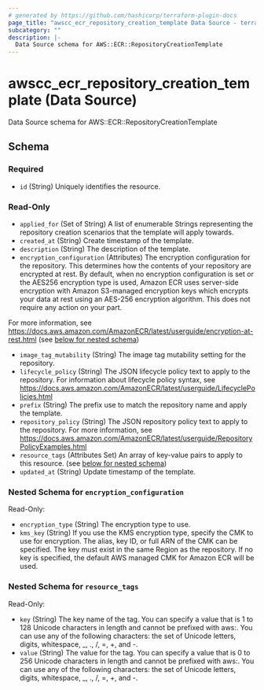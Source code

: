 ```yaml
---
# generated by https://github.com/hashicorp/terraform-plugin-docs
page_title: "awscc_ecr_repository_creation_template Data Source - terraform-provider-awscc"
subcategory: ""
description: |-
  Data Source schema for AWS::ECR::RepositoryCreationTemplate
---
```


# awscc_ecr_repository_creation_template (Data Source)

Data Source schema for AWS::ECR::RepositoryCreationTemplate



<!-- schema generated by tfplugindocs -->
## Schema

### Required

- `id` (String) Uniquely identifies the resource.

### Read-Only

- `applied_for` (Set of String) A list of enumerable Strings representing the repository creation scenarios that the template will apply towards.
- `created_at` (String) Create timestamp of the template.
- `description` (String) The description of the template.
- `encryption_configuration` (Attributes) The encryption configuration for the repository. This determines how the contents of your repository are encrypted at rest. By default, when no encryption configuration is set or the AES256 encryption type is used, Amazon ECR uses server-side encryption with Amazon S3-managed encryption keys which encrypts your data at rest using an AES-256 encryption algorithm. This does not require any action on your part.

For more information, see https://docs.aws.amazon.com/AmazonECR/latest/userguide/encryption-at-rest.html (see [below for nested schema](#nestedatt--encryption_configuration))
- `image_tag_mutability` (String) The image tag mutability setting for the repository.
- `lifecycle_policy` (String) The JSON lifecycle policy text to apply to the repository. For information about lifecycle policy syntax, see https://docs.aws.amazon.com/AmazonECR/latest/userguide/LifecyclePolicies.html
- `prefix` (String) The prefix use to match the repository name and apply the template.
- `repository_policy` (String) The JSON repository policy text to apply to the repository. For more information, see https://docs.aws.amazon.com/AmazonECR/latest/userguide/RepositoryPolicyExamples.html
- `resource_tags` (Attributes Set) An array of key-value pairs to apply to this resource. (see [below for nested schema](#nestedatt--resource_tags))
- `updated_at` (String) Update timestamp of the template.

<a id="nestedatt--encryption_configuration"></a>
### Nested Schema for `encryption_configuration`

Read-Only:

- `encryption_type` (String) The encryption type to use.
- `kms_key` (String) If you use the KMS encryption type, specify the CMK to use for encryption. The alias, key ID, or full ARN of the CMK can be specified. The key must exist in the same Region as the repository. If no key is specified, the default AWS managed CMK for Amazon ECR will be used.


<a id="nestedatt--resource_tags"></a>
### Nested Schema for `resource_tags`

Read-Only:

- `key` (String) The key name of the tag. You can specify a value that is 1 to 128 Unicode characters in length and cannot be prefixed with aws:. You can use any of the following characters: the set of Unicode letters, digits, whitespace, _, ., /, =, +, and -.
- `value` (String) The value for the tag. You can specify a value that is 0 to 256 Unicode characters in length and cannot be prefixed with aws:. You can use any of the following characters: the set of Unicode letters, digits, whitespace, _, ., /, =, +, and -.
